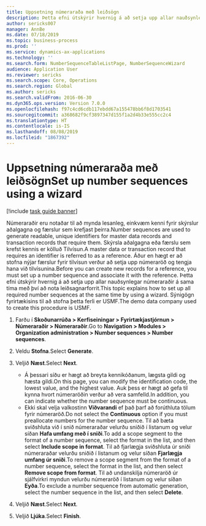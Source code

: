 ```yaml
---
title: Uppsetning númeraraða með leiðsögn
description: Þetta efni útskýrir hvernig á að setja upp allar nauðsynlegar númeraraðir á sama tíma með því að nota leiðsagnarforrit.
author: sericks007
manager: AnnBe
ms.date: 07/18/2019
ms.topic: business-process
ms.prod: ''
ms.service: dynamics-ax-applications
ms.technology: ''
ms.search.form: NumberSequenceTableListPage, NumberSequenceWizard
audience: Application User
ms.reviewer: sericks
ms.search.scope: Core, Operations
ms.search.region: Global
ms.author: sericks
ms.search.validFrom: 2016-06-30
ms.dyn365.ops.version: Version 7.0.0
ms.openlocfilehash: f97c4cd6cdb117ebdd67a155478bb6f8d1703541
ms.sourcegitcommit: a368682f9cf3897347d155f1a2d4b33e555cc2c4
ms.translationtype: HT
ms.contentlocale: is-IS
ms.lasthandoff: 08/08/2019
ms.locfileid: "1867392"
---
```

# <a name="set-up-number-sequences-using-a-wizard"></a><span data-ttu-id="7e9da-103">Uppsetning númeraraða með leiðsögn</span><span class="sxs-lookup"><span data-stu-id="7e9da-103">Set up number sequences using a wizard</span></span>

[!include [task guide banner](../../includes/task-guide-banner.md)]

<span data-ttu-id="7e9da-104">Númeraraðir eru notaðar til að mynda lesanleg, einkvæm kenni fyrir skýrslur aðalgagna og færslur sem krefjast þeirra.</span><span class="sxs-lookup"><span data-stu-id="7e9da-104">Number sequences are used to generate readable, unique identifiers for master data records and transaction records that require them.</span></span> <span data-ttu-id="7e9da-105">Skýrsla aðalgagna eða færslu sem krefst kennis er kölluð Tilvísun.</span><span class="sxs-lookup"><span data-stu-id="7e9da-105">A master data or transaction record that requires an identifier is referred to as a reference.</span></span> <span data-ttu-id="7e9da-106">Áður en hægt er að stofna nýjar færslur fyrir tilvísun verður að setja upp númeraröð og tengja hana við tilvísunina.</span><span class="sxs-lookup"><span data-stu-id="7e9da-106">Before you can create new records for a reference, you must set up a number sequence and associate it with the reference.</span></span> <span data-ttu-id="7e9da-107">Þetta efni útskýrir hvernig á að setja upp allar nauðsynlegar númeraraðir á sama tíma með því að nota leiðsagnarforrit.</span><span class="sxs-lookup"><span data-stu-id="7e9da-107">This topic explains how to set up all required number sequences at the same time by using a wizard.</span></span> <span data-ttu-id="7e9da-108">Sýnigögn fyrirtækisins til að stofna þetta ferli er USMF.</span><span class="sxs-lookup"><span data-stu-id="7e9da-108">The demo data company used to create this procedure is USMF.</span></span>

1. <span data-ttu-id="7e9da-109">Farðu í **Skoðunarrúða > Kerfiseiningar > Fyrirtækjastjórnun > Númeraraðir > Númeraraðir**.</span><span class="sxs-lookup"><span data-stu-id="7e9da-109">Go to **Navigation > Modules > Organization administration > Number sequences > Number sequences**.</span></span>
2. <span data-ttu-id="7e9da-110">Veldu **Stofna**.</span><span class="sxs-lookup"><span data-stu-id="7e9da-110">Select **Generate**.</span></span>
3. <span data-ttu-id="7e9da-111">Veljið **Næst**.</span><span class="sxs-lookup"><span data-stu-id="7e9da-111">Select **Next**.</span></span>

   - <span data-ttu-id="7e9da-112">Á þessari síðu er hægt að breyta kennikóðanum, lægsta gildi og hæsta gildi.</span><span class="sxs-lookup"><span data-stu-id="7e9da-112">On this page, you can modify the identification code, the lowest value, and the highest value.</span></span> <span data-ttu-id="7e9da-113">Auk þess er hægt að gefa til kynna hvort númeraröðin verður að vera samfelld.</span><span class="sxs-lookup"><span data-stu-id="7e9da-113">In addition, you can indicate whether the number sequence must be continuous.</span></span>   
   - <span data-ttu-id="7e9da-114">Ekki skal velja valkostinn **Viðvarandi** ef það þarf að forúthluta tölum fyrir númeraröð.</span><span class="sxs-lookup"><span data-stu-id="7e9da-114">Do not select the **Continuous** option if you must preallocate numbers for the number sequence.</span></span> <span data-ttu-id="7e9da-115">Til að bæta sviðshluta við í snið númeraraðar velurðu sniðið í listanum og velur síðan **Hafa umfang með í sniði**.</span><span class="sxs-lookup"><span data-stu-id="7e9da-115">To add a scope segment to the format of a number sequence, select the format in the list, and then select **Include scope in format**.</span></span> <span data-ttu-id="7e9da-116">Til að fjarlægja sviðshluta úr sniði númeraraðar velurðu sniðið í listanum og velur síðan **Fjarlægja umfang úr sniði**.</span><span class="sxs-lookup"><span data-stu-id="7e9da-116">To remove a scope segment from the format of a number sequence, select the format in the list, and then select **Remove scope from format**.</span></span> <span data-ttu-id="7e9da-117">Til að undanskilja númeraröð úr sjálfvirkri myndun velurðu númeraröð í listanum og velur síðan **Eyða**.</span><span class="sxs-lookup"><span data-stu-id="7e9da-117">To exclude a number sequence from automatic generation, select the number sequence in the list, and then select **Delete**.</span></span>  

4. <span data-ttu-id="7e9da-118">Veljið **Næst**.</span><span class="sxs-lookup"><span data-stu-id="7e9da-118">Select **Next**.</span></span>
5. <span data-ttu-id="7e9da-119">Veljið **Ljúka**.</span><span class="sxs-lookup"><span data-stu-id="7e9da-119">Select **Finish**.</span></span>

